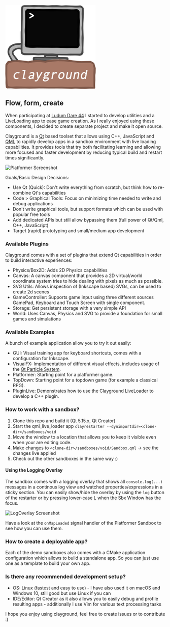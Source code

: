![clayground](res/clayground_logo.png)



## Flow, form, create 
When participating at [Ludum Dare 44](https://ldjam.com) I started to develop
utilities and a LiveLoading app to ease game creation. As I really enjoyed
using these components, I decided to create separate project and make it
open source.

Clayground is a [Qt](https://www.qt.io) based toolset that allows using C++, JavaScript
and [QML](https://doc.qt.io/qt-5/qtqml-index.html) to rapidly develop apps in a sandbox environment with live loading capabilities.
It provides tools that try both facilitating learning and allowing more
focused and faster development by reducing typical build and restart times
significantly.

![Platformer Screenshot](res/screenshot_platformer.png)

Goals/Basic Design Decisions:
- Use Qt (Quick): Don't write everything from scratch, but think how to re-combine Qt's capabilities 
- Code > Graphical Tools: Focus on minimizing time needed to write and debug applications
- Don't write graphical tools, but support formats which can be used with popular free tools 
- Add dedicated APIs but still allow bypassing them (full power of Qt/Qml, C++, JavaScript)
- Target (rapid) prototyping and small/medium app development

### Available Plugins
Clayground comes with a set of plugins that extend Qt capabilities in order to
build interactive experiences:
- Physics/Box2D: Adds 2D Physics capabilities
- Canvas: A canvas component that provides a 2D virtual/world coordinate
  system tries to hide dealing with pixels as much as possible.
- SVG Utils: Allows inspection of (Inkscape based) SVGs, can be used to create 2d scenes
- GameController: Supports game input using three different sources GamePad, Keyboard and Touch Screen with single component.
- Storage: Get persistent storage with a very simple API
- World: Uses Canvas, Physics and SVG to provide a foundation for small games and simulations

### Available Examples
A bunch of example application allow you to try it out easily:
- GUI: Visual training app for keyboard shortcuts, comes with a configuration for Inkscape.
- VisualFX: Implementation of different visual effects, includes usage of the [Qt Particle System](https://doc.qt.io/qt-5/qtquick-effects-particles.html).
- Platformer: Starting point for a platformer game.
- TopDown: Starting point for a topdown game (for example a classical RPG).
- PluginLive: Demonstrates how to use the Clayground LiveLoader to develop a C++ plugin.

### How to work with a sandbox?
1. Clone this repo and build it (Qt 5.15.x, Qt Creator)
2. Start the qml_live_loader app `clayrestarter --dynimportdir=<clone-dir>/sandboxes/void`
3. Move the window to a location that allows you to keep it visible even when your are editing code.
4. Make changes to `<clone-dir>/sandboxes/void/Sandbox.qml` -> see the changes live applied
5. Check out the other sandboxes in the same way :)

#### Using the Logging Overlay
The sandbox comes with a logging overlay that shows all 
`console.log(...)` messages in a continous log view and 
watched properties/expressions in a sticky section. You can 
easily show/hide the overlay by using the `log` button of the 
restarter or by pressing lower-case L when the Sbx Window has the focus.

<img src="res/log_overlay.png" width="50%" height="50%" alt="LogOverlay Screenshot">

Have a look at the `onMapLoaded` signal handler of the Platformer 
Sandbox to see how you can use them.

### How to create a deployable app?
Each of the demo sandboxes also comes with a CMake application configuration which 
allows to build a standalone app. So you can just use one as a template to build your own app.

### Is there any recommended development setup?
- OS: Linux (fastest and easy to use) - I have also used it on macOS and Windows 10, still good but use Linux if you can 
- IDE/Editor: Qt Creator as it also allows you to easily debug and profile resulting apps - additionally I use Vim for various text processing tasks


I hope you enjoy using clayground, feel free to create issues or to contribute :)
